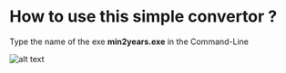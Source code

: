 # How to use this simple convertor ?

Type the name of the exe **min2years.exe** in the Command-Line

![alt text](https://prnt.sc/aJZif8OvANxY)
